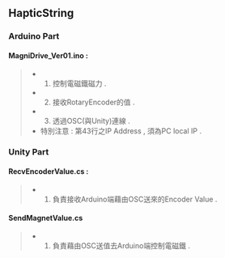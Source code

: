 HapticString
-------------
### Arduino Part
#### MagniDrive_Ver01.ino :
> - 1. 控制電磁鐵磁力 .
> - 2. 接收RotaryEncoder的值 .
> - 3. 透過OSC(與Unity)連線 .
> - 特別注意 : 第43行之IP Address , 須為PC local IP .

### Unity Part
#### RecvEncoderValue.cs	:
> - 1. 負責接收Arduino端藉由OSC送來的Encoder Value .

#### SendMagnetValue.cs
> - 1. 負責藉由OSC送值去Arduino端控制電磁鐵 .
    
    
